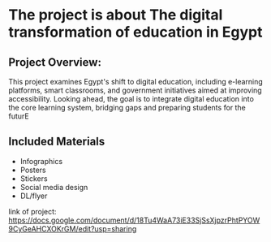 # The project is about The digital transformation of education in Egypt
 
## Project Overview:
 This project examines Egypt's shift to digital education, including e-learning platforms, smart classrooms, and government initiatives aimed at improving accessibility.
Looking ahead, the goal is to integrate digital education into the core learning system, bridging gaps and preparing students for the futurE

## Included Materials

- Infographics 
- Posters 
- Stickers
- Social media design
- DL/flyer



link of project:
https://docs.google.com/document/d/18Tu4WaA73iE33SjSsXjpzrPhtPYOW9CyGeAHCXOKrGM/edit?usp=sharing
